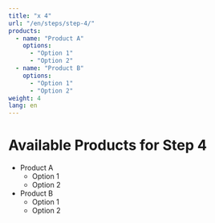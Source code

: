 ```yaml
---
title: "x 4"
url: "/en/steps/step-4/"
products:
  - name: "Product A"
    options:
      - "Option 1"
      - "Option 2"
  - name: "Product B"
    options:
      - "Option 1"
      - "Option 2"
weight: 4
lang: en
---
```


# Available Products for Step 4

- Product A
  - Option 1
  - Option 2
- Product B
  - Option 1
  - Option 2
